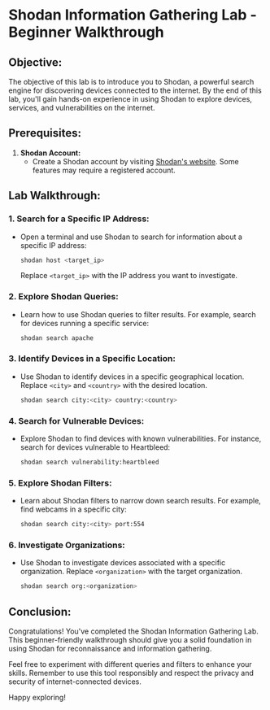 # Shodan Information Gathering Lab - Beginner Walkthrough

## Objective:

The objective of this lab is to introduce you to Shodan, a powerful search engine for discovering devices connected to the internet. By the end of this lab, you'll gain hands-on experience in using Shodan to explore devices, services, and vulnerabilities on the internet.

## Prerequisites:

1. **Shodan Account:**
   - Create a Shodan account by visiting [Shodan's website](https://www.shodan.io/). Some features may require a registered account.

## Lab Walkthrough:

### 1. **Search for a Specific IP Address:**

   - Open a terminal and use Shodan to search for information about a specific IP address:
     ```sh
     shodan host <target_ip>
     ```
     Replace `<target_ip>` with the IP address you want to investigate.

### 2. **Explore Shodan Queries:**

   - Learn how to use Shodan queries to filter results. For example, search for devices running a specific service:
     ```sh
     shodan search apache
     ```

### 3. **Identify Devices in a Specific Location:**

   - Use Shodan to identify devices in a specific geographical location. Replace `<city>` and `<country>` with the desired location.
     ```sh
     shodan search city:<city> country:<country>
     ```

### 4. **Search for Vulnerable Devices:**

   - Explore Shodan to find devices with known vulnerabilities. For instance, search for devices vulnerable to Heartbleed:
     ```sh
     shodan search vulnerability:heartbleed
     ```

### 5. **Explore Shodan Filters:**

   - Learn about Shodan filters to narrow down search results. For example, find webcams in a specific city:
     ```sh
     shodan search city:<city> port:554
     ```

### 6. **Investigate Organizations:**

   - Use Shodan to investigate devices associated with a specific organization. Replace `<organization>` with the target organization.
     ```sh
     shodan search org:<organization>
     ```

## Conclusion:

Congratulations! You've completed the Shodan Information Gathering Lab. This beginner-friendly walkthrough should give you a solid foundation in using Shodan for reconnaissance and information gathering.

Feel free to experiment with different queries and filters to enhance your skills. Remember to use this tool responsibly and respect the privacy and security of internet-connected devices.

Happy exploring!
